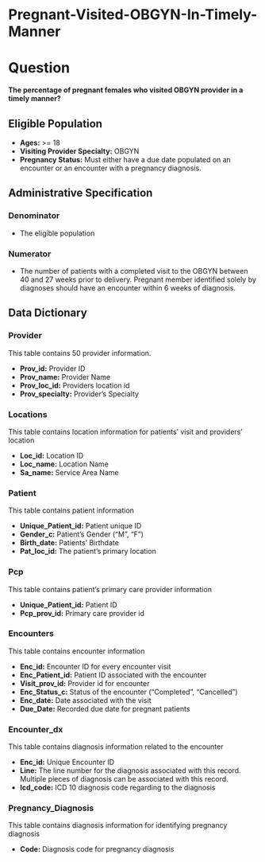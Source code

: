 # Pregnant-Visited-OBGYN-In-Timely-Manner

# Question

**The percentage of pregnant females who visited OBGYN provider in a timely manner?**

## Eligible Population

- **Ages:** >= 18 
- **Visiting Provider Specialty:** OBGYN
- **Pregnancy Status:** Must either have a due date populated on an encounter or an encounter with a pregnancy diagnosis.

## Administrative Specification

### Denominator

- The eligible population

### Numerator

- The number of patients with a completed visit to the OBGYN between 40 and 27 weeks prior to delivery. Pregnant member identified solely by diagnoses should have an encounter within 6 weeks of diagnosis.

## Data Dictionary

### Provider

This table contains 50 provider information.

- **Prov_id:** Provider ID 
- **Prov_name:** Provider Name
- **Prov_loc_id:** Providers location id
- **Prov_specialty:** Provider’s Specialty 

### Locations

This table contains location information for patients’ visit and providers’ location

- **Loc_id:** Location ID
- **Loc_name:** Location Name
- **Sa_name:** Service Area Name

### Patient

This table contains patient information

- **Unique_Patient_id:** Patient unique ID 
- **Gender_c:** Patient’s Gender (“M”, “F”) 
- **Birth_date:** Patients’ Birthdate 
- **Pat_loc_id:** The patient’s primary location 

### Pcp

This table contains patient’s primary care provider information

- **Unique_Patient_id:** Patient ID 
- **Pcp_prov_id:** Primary care provider id 

### Encounters

This table contains encounter information

- **Enc_id:** Encounter ID for every encounter visit 
- **Enc_Patient_id:** Patient ID associated with the encounter 
- **Visit_prov_id:** Provider id for encounter
- **Enc_Status_c:** Status of the encounter (“Completed”, “Cancelled”)
- **Enc_date:** Date associated with the visit 
- **Due_Date:** Recorded due date for pregnant patients

### Encounter_dx

This table contains diagnosis information related to the encounter

- **Enc_id:** Unique Encounter ID
- **Line:** The line number for the diagnosis associated with this record. Multiple pieces of diagnosis can be associated with this record. 
- **Icd_code:** ICD 10 diagnosis code regarding to the diagnosis 

### Pregnancy_Diagnosis

This table contains diagnosis information for identifying pregnancy diagnosis

- **Code:** Diagnosis code for pregnancy diagnosis
